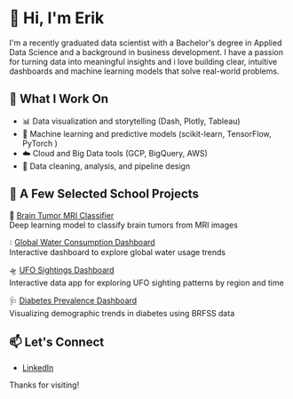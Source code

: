 # 👋 Hi, I'm Erik

I'm a recently graduated data scientist with a Bachelor's degree in Applied Data Science and a background in business development. I have a passion for turning data into meaningful insights and i love building clear, intuitive dashboards and machine learning models that solve real-world problems.

## 💼 What I Work On

- 📊 Data visualization and storytelling (Dash, Plotly, Tableau)
- 🤖 Machine learning and predictive models (scikit-learn, TensorFlow, PyTorch )
- ☁️ Cloud and Big Data tools (GCP, BigQuery, AWS)
- 🧹 Data cleaning, analysis, and pipeline design

## 🚀 A Few Selected School Projects

🔬 [Brain Tumor MRI Classifier](https://github.com/wiederstrom/brain-mri-classification)\
Deep learning model to classify brain tumors from MRI images

💧 [Global Water Consumption Dashboard](https://github.com/wiederstrom/water_consumption)\
Interactive dashboard to explore global water usage trends

🛸 [UFO Sightings Dashboard](https://github.com/wiederstrom/UFO)\
Interactive data app for exploring UFO sighting patterns by region and time

🩺 [Diabetes Prevalence Dashboard](https://github.com/wiederstrom/Diabetes-Dashboard)\
Visualizing demographic trends in diabetes using BRFSS data

## 📫 Let's Connect

- [LinkedIn](https://linkedin.com/in/wiederstrom)



Thanks for visiting!

